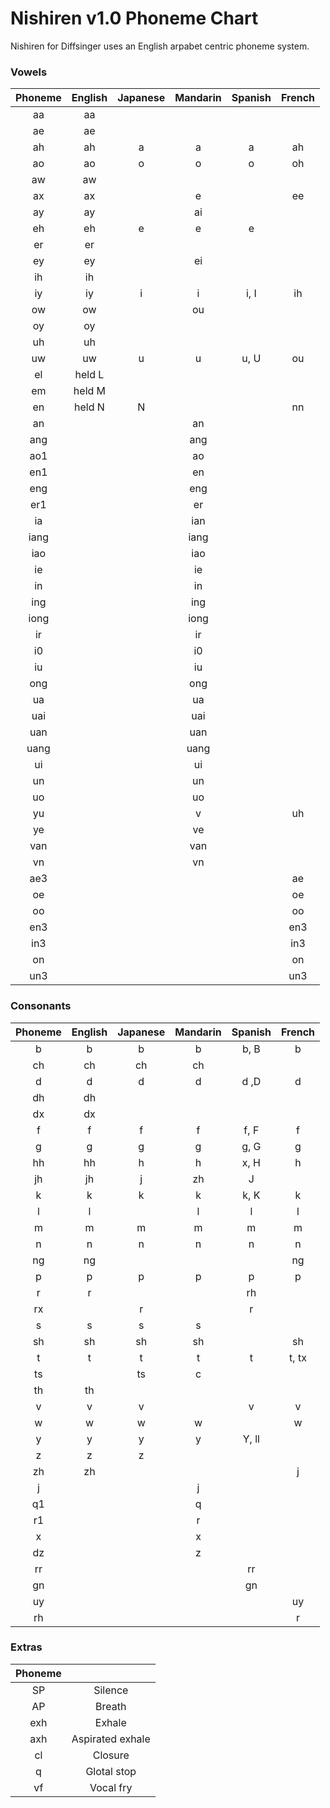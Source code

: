 # Nishiren v1.0 Phoneme Chart
Nishiren for Diffsinger uses an English arpabet centric phoneme system.
### Vowels
| Phoneme | English | Japanese | Mandarin | Spanish | French
| :---: | :---: | :---: | :---: | :---: | :---: |
| aa | aa |
| ae | ae |
| ah | ah | a | a | a | ah
| ao | ao | o | o | o | oh
| aw | aw |
| ax | ax | | e | | ee
| ay | ay | | ai
| eh | eh | e | e | e |
| er | er |
| ey | ey | | ei |
| ih | ih |
| iy | iy | i | i | i, I | ih
| ow | ow | | ou
| oy | oy |
| uh | uh |
| uw | uw | u | u | u, U | ou
| el | held L |
| em | held M |
| en | held N | N | | | nn
| an | | | an |
| ang | | | ang |
| ao1 | | | ao |
| en1 | | | en |
| eng | | | eng |
| er1 | | | er |
| ia | | | ian |
| iang | | | iang |
| iao | | | iao |
| ie | | | ie |
| in | | | in |
| ing | | | ing |
| iong | | | iong |
| ir | | | ir |
| i0 | | | i0 |
| iu | | | iu |
| ong | | | ong |
| ua | | | ua |
| uai | | | uai |
| uan | | | uan |
| uang | | | uang |
| ui | | | ui |
| un | | | un |
| uo | | | uo |
| yu | | | v | | uh
| ye | | | ve |
| van | | | van |
| vn | | | vn |
| ae3 | | | | | ae |
| oe | | | | | oe |
| oo | | | | | oo |
| en3 | | | | | en3 |
| in3 | | | | | in3 |
| on | | | | | on |
| un3 | | | | | un3 |
### Consonants
| Phoneme | English | Japanese | Mandarin | Spanish | French
| :---: | :---: | :---: | :---: | :---: | :---: |
| b | b | b | b | b, B | b
| ch | ch | ch | ch |
| d | d | d | d | d ,D | d
| dh | dh |
| dx | dx |
| f | f | f | f | f, F | f
| g | g | g | g | g, G | g
| hh | hh | h | h | x, H | h
| jh | jh | j | zh | J | |
| k | k | k | k | k, K | k
| l | l | | l | l | l
| m | m | m | m | m | m
| n | n | n | n | n | n
| ng | ng | | | | ng
| p | p | p | p | p | p
| r | r | | | rh
| rx | | r | | r | |
| s | s | s | s |
| sh | sh | sh | sh | | sh
| t | t | t | t | t | t, tx
| ts | | ts | c |
| th | th |
| v | v | v | | v | v
| w | w | w | w | | w
| y | y | y | y | Y, ll | |
| z | z | z | |
| zh | zh | | | | j
| j | | | j |
| q1 | | | q |
| r1 | | | r |
| x | | | x |
| dz | | | z |
| rr | | | | rr |
| gn | | | | gn |
| uy | | | | | uy |
| rh | | | | | r |
### Extras
| Phoneme |  |
| :---: | :---: |
| SP | Silence |
| AP | Breath |
| exh | Exhale |
| axh | Aspirated exhale |
| cl | Closure |
| q | Glotal stop |
| vf | Vocal fry |
